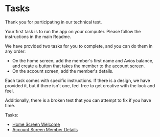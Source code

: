 # Tasks

Thank you for participating in our technical test.

Your first task is to run the app on your computer. Please follow the instructions in the main Readme.

We have provided two tasks for you to complete, and you can do them in any order:

- On the home screen, add the member's first name and Avios balance, and create a button that takes the member to the account screen.
- On the account screen, add the member's details.

Each task comes with specific instructions. If there is a design, we have provided it, but if there isn't one, feel free to get creative with the look and feel.

Additionally, there is a broken test that you can attempt to fix if you have time.

Tasks:

- [Home Screen Welcome](./home-screen-welcome.md)
- [Account Screen Member Details](./account-screen-member-details.md)
